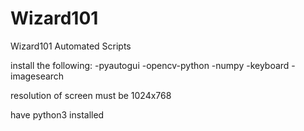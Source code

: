 # Wizard101
 Wizard101 Automated Scripts

install the following:
-pyautogui
-opencv-python
-numpy
-keyboard
-imagesearch

resolution of screen must be 1024x768

have python3 installed
